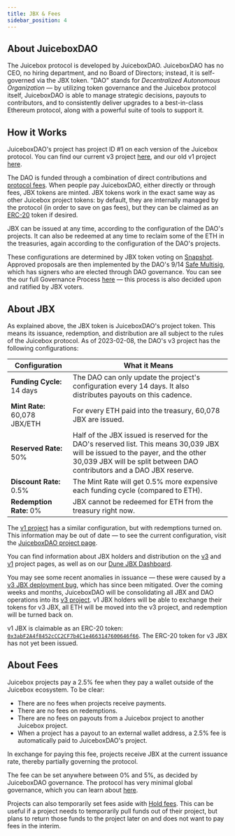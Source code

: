 ```yaml
---
title: JBX & Fees
sidebar_position: 4
---
```


## About JuiceboxDAO

The Juicebox protocol is developed by JuiceboxDAO. JuiceboxDAO has no CEO, no hiring department, and no Board of Directors; instead, it is self-governed via the JBX token. "DAO" stands for *Decentralized Autonomous Organization* — by utilizing token governance and the Juicebox protocol itself, JuiceboxDAO is able to manage strategic decisions, payouts to contributors, and to consistently deliver upgrades to a best-in-class Ethereum protocol, along with a powerful suite of tools to support it.

## How it Works

JuiceboxDAO's project has project ID #1 on each version of the Juicebox protocol. You can find our current v3 project [here](https://juicebox.money/@juicebox), and our old v1 project [here](https://juicebox.money/p/juicebox).

The DAO is funded through a combination of direct contributions and [protocol fees](#about-fees). When people pay JuiceboxDAO, either directly or through fees, JBX tokens are minted. JBX tokens work in the exact same way as other Juicebox project tokens: by default, they are internally managed by the protocol (in order to save on gas fees), but they can be claimed as an [ERC-20](https://ethereum.org/en/developers/docs/standards/tokens/erc-20/) token if desired.

JBX can be issued at any time, according to the configuration of the DAO's projects. It can also be redeemed at any time to reclaim some of the ETH in the treasuries, again according to the configuration of the DAO's projects.

These configurations are determined by JBX token voting on [Snapshot](https://snapshot.org/#/jbdao.eth/). Approved proposals are then implemented by the DAO's 9/14 [Safe Multisig](https://app.safe.global/eth:0xAF28bcB48C40dBC86f52D459A6562F658fc94B1e/), which has signers who are elected through DAO governance. You can see the our full Governance Process [here](https://info.juicebox.money/dao/process/) — this process is also decided upon and ratified by JBX voters.

## About JBX

As explained above, the JBX token is JuiceboxDAO's project token. This means its issuance, redemption, and distribution are all subject to the rules of the Juicebox protocol. As of 2023-02-08, the DAO's v3 project has the following configurations:

| Configuration | What it Means |
| --- | --- |
| **Funding Cycle:** 14 days | The DAO can only update the project's configuration every 14 days. It also distributes payouts on this cadence. |
| **Mint Rate:** 60,078 JBX/ETH | For every ETH paid into the treasury, 60,078 JBX are issued. |
| **Reserved Rate:** 50% | Half of the JBX issued is reserved for the DAO's reserved list. This means 30,039 JBX will be issued to the payer, and the other 30,039 JBX will be split between DAO contributors and a DAO JBX reserve. |
| **Discount Rate:** 0.5% | The Mint Rate will get 0.5% more expensive each funding cycle (compared to ETH). |
| **Redemption Rate:** 0% | JBX cannot be redeemed for ETH from the treasury right now. |

The [v1 project](https://juicebox.money/p/juicebox) has a similar configuration, but with redemptions turned on. This information may be out of date — to see the current configuration, visit the [JuiceboxDAO project page](https://juicebox.money/@juicebox).

You can find information about JBX holders and distribution on the [v3](https://juicebox.money/@juicebox) and [v1](https://juicebox.money/p/juicebox) project pages, as well as on our [Dune JBX Dashboard](https://dune.com/juicebox/jbx).

You may see some recent anomalies in issuance — these were caused by a [v3 JBX deployment bug](https://info.juicebox.money/updates/v3-jbx-postmortem/), which has since been mitigated. Over the coming weeks and months, JuiceboxDAO will be consolidating all JBX and DAO operations into its [v3 project](https://juicebox.money/@juicebox). v1 JBX holders will be able to exchange their tokens for v3 JBX, all ETH will be moved into the v3 project, and redemption will be turned back on.

v1 JBX is claimable as an ERC-20 token: [`0x3abF2A4f8452cCC2CF7b4C1e4663147600646f66`](https://etherscan.io/address/0x3abF2A4f8452cCC2CF7b4C1e4663147600646f66). The ERC-20 token for v3 JBX has not yet been issued.

## About Fees

Juicebox projects pay a 2.5% fee when they pay a wallet outside of the Juicebox ecosystem. To be clear:

- There are no fees when projects receive payments.
- There are no fees on redemptions.
- There are no fees on payouts from a Juicebox project to another Juicebox project.
- When a project has a payout to an external wallet address, a 2.5% fee is automatically paid to JuiceboxDAO's project.

In exchange for paying this fee, projects receive JBX at the current issuance rate, thereby partially governing the protocol.

The fee can be set anywhere between 0% and 5%, as decided by JuiceboxDAO governance. The protocol has very minimal global governance, which you can learn about [here](https://info.juicebox.money/dev/learn/administration/).

Projects can also temporarily set fees aside with [Hold fees](https://info.juicebox.money/dev/learn/glossary/hold-fees/). This can be useful if a project needs to temporarily pull funds out of their project, but plans to return those funds to the project later on and does not want to pay fees in the interim.
